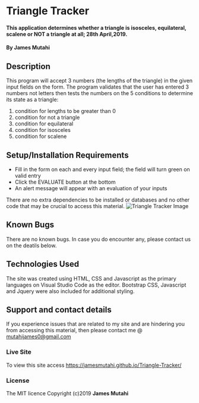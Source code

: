 # Triangle Tracker
#### This application determines whether a triangle is isosceles, equilateral, scalene or NOT a triangle at all; 28th April,2019.
#### By **James Mutahi**
## Description
This program will accept 3 numbers (the lengths of the triangle) in the given input fields on the form. The program validates that the user has entered 3 numbers not letters then tests the numbers on the 5 conditions to determine its state as a triangle:
1. condition for lengths to be greater than 0
2. condition for not a triangle
3. condition for equilateral
4. condition for isosceles
5. condition for scalene

## Setup/Installation Requirements
* Fill in the form on each and every input field; the field will turn green on valid entry
* Click the EVALUATE button at the bottom 
* An alert message will appear with an evaluation of your inputs

There are no extra dependencies to be installed or databases and no other code that may be crucial to access this material.
![Triangle Tracker Image](https://JamesMutahi.github.com/images/croppedTriangle.png)
## Known Bugs
There are no known bugs. In case you do encounter any, please contact us on the deatils below.
## Technologies Used
The site was created using HTML, CSS and Javascript as the primary languages on Visual Studio Code as the editor. Bootstrap CSS, Javascript and Jquery were also included for additional styling.
## Support and contact details
If you experience issues that are related to my site and are hindering you from accessing this material, then please contact me @ mutahijames0@gmail.com
### Live Site
 To view this site access https://jamesmutahi.github.io/Triangle-Tracker/
### License
The MIT licence Copyright (c)2019 **James Mutahi**